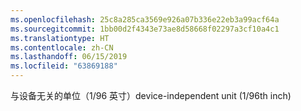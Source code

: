 ```yaml
---
ms.openlocfilehash: 25c8a285ca3569e926a07b336e22eb3a99acf64a
ms.sourcegitcommit: 1bb00d2f4343e73ae8d58668f02297a3cf10a4c1
ms.translationtype: HT
ms.contentlocale: zh-CN
ms.lasthandoff: 06/15/2019
ms.locfileid: "63869188"
---
```

<span data-ttu-id="59d82-101">与设备无关的单位（1/96 英寸）</span><span class="sxs-lookup"><span data-stu-id="59d82-101">device-independent unit (1/96th inch)</span></span>